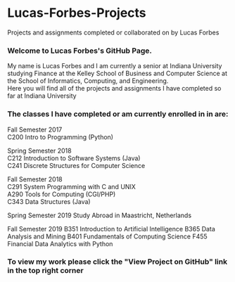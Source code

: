 # Lucas-Forbes-Projects
Projects and assignments completed or collaborated on by Lucas Forbes


### Welcome to Lucas Forbes's GitHub Page.
My name is Lucas Forbes and I am currently a senior at Indiana University studying Finance at the Kelley School of Business and Computer Science at the School of Informatics, Computing, and Engineering.  
Here you will find all of the projects and assignments I have completed so far at Indiana University

### The classes I have completed or am currently enrolled in in are:
Fall Semester 2017  
C200 Intro to Programming (Python)  
  
Spring Semester 2018  
C212 Introduction to Software Systems (Java)  
C241 Discrete Structures for Computer Science  
  
Fall Semester 2018  
C291 System Programming with C and UNIX  
A290 Tools for Computing (CGI/PHP)  
C343 Data Structures (Java)

Spring Semester 2019
Study Abroad in Maastricht, Netherlands

Fall Semester 2019
B351 Introduction to Artificial Intelligence
B365 Data Analysis and Mining
B401 Fundamentals of Computing Science
F455 Financial Data Analytics with Python


### To view my work please click the "View Project on GitHub" link in the top right corner

